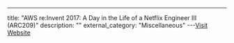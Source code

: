 ---
title: "AWS re:Invent 2017: A Day in the Life of a Netflix Engineer III (ARC209)"
description: ""
external_category: "Miscellaneous"
---[Visit Website](https://www.youtube.com/watch?v=T_D1G42G0dE)

